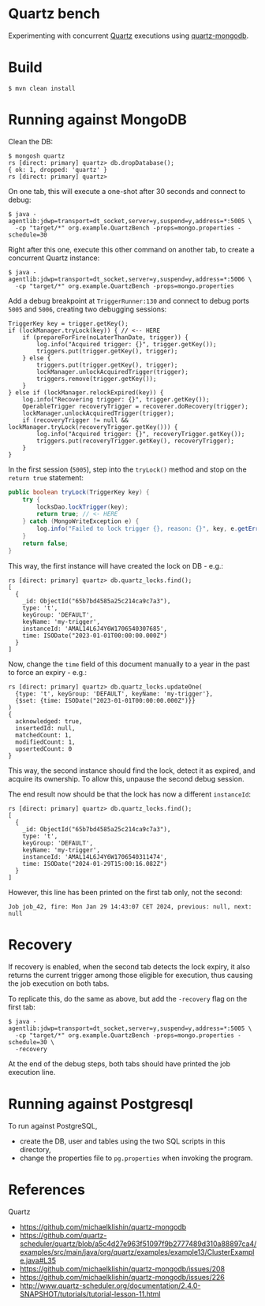 Quartz bench
===

Experimenting with concurrent [Quartz](https://github.com/quartz-scheduler/quartz)
executions using [quartz-mongodb](https://github.com/michaelklishin/quartz-mongodb).

# Build

```shell
$ mvn clean install
```

# Running against MongoDB

Clean the DB:
```shell
$ mongosh quartz
rs [direct: primary] quartz> db.dropDatabase();
{ ok: 1, dropped: 'quartz' }
rs [direct: primary] quartz>
```

On one tab, this will execute a one-shot after 30 seconds and connect to debug:

```shell
$ java -agentlib:jdwp=transport=dt_socket,server=y,suspend=y,address=*:5005 \
  -cp "target/*" org.example.QuartzBench -props=mongo.properties -schedule=30
```

Right after this one, execute this other command on another tab, to create a
concurrent Quartz instance:

```shell
$ java -agentlib:jdwp=transport=dt_socket,server=y,suspend=y,address=*:5006 \
  -cp "target/*" org.example.QuartzBench -props=mongo.properties
```

Add a debug breakpoint at `TriggerRunner:130` and connect to debug ports `5005`
and `5006`, creating two debugging sessions:

```
TriggerKey key = trigger.getKey();
if (lockManager.tryLock(key)) { // <-- HERE
    if (prepareForFire(noLaterThanDate, trigger)) {
        log.info("Acquired trigger: {}", trigger.getKey());
        triggers.put(trigger.getKey(), trigger);
    } else {
    	triggers.put(trigger.getKey(), trigger);
        lockManager.unlockAcquiredTrigger(trigger);
        triggers.remove(trigger.getKey());
    }
} else if (lockManager.relockExpired(key)) {
    log.info("Recovering trigger: {}", trigger.getKey());
    OperableTrigger recoveryTrigger = recoverer.doRecovery(trigger);
    lockManager.unlockAcquiredTrigger(trigger);
    if (recoveryTrigger != null && lockManager.tryLock(recoveryTrigger.getKey())) {
        log.info("Acquired trigger: {}", recoveryTrigger.getKey());
        triggers.put(recoveryTrigger.getKey(), recoveryTrigger);
    }
}
```

In the first session (`5005`), step into the `tryLock()` method and stop on the
`return true` statement:

```java
public boolean tryLock(TriggerKey key) {
    try {
        locksDao.lockTrigger(key);
        return true; // <- HERE
    } catch (MongoWriteException e) {
        log.info("Failed to lock trigger {}, reason: {}", key, e.getError());
    }
    return false;
}
```

This way, the first instance will have created the lock on DB - e.g.:

```shell
rs [direct: primary] quartz> db.quartz_locks.find();
[
  {
    _id: ObjectId("65b7bd4585a25c214ca9c7a3"),
    type: 't',
    keyGroup: 'DEFAULT',
    keyName: 'my-trigger',
    instanceId: 'AMAL14L6J4Y6W1706540307685',
    time: ISODate("2023-01-01T00:00:00.000Z")
  }
]
```

Now, change the `time` field of this document manually to a year in the past to
force an expiry - e.g.:

```shell
rs [direct: primary] quartz> db.quartz_locks.updateOne(
  {type: 't', keyGroup: 'DEFAULT', keyName: 'my-trigger'},
  {$set: {time: ISODate("2023-01-01T00:00:00.000Z")}}
)
{
  acknowledged: true,
  insertedId: null,
  matchedCount: 1,
  modifiedCount: 1,
  upsertedCount: 0
}
```

This way, the second instance should find the lock, detect it as expired, and
acquire its ownership. To allow this, unpause the second debug session.

The end result now should be that the lock has now a different `instanceId`:

```shell
rs [direct: primary] quartz> db.quartz_locks.find();
[
  {
    _id: ObjectId("65b7bd4585a25c214ca9c7a3"),
    type: 't',
    keyGroup: 'DEFAULT',
    keyName: 'my-trigger',
    instanceId: 'AMAL14L6J4Y6W1706540311474',
    time: ISODate("2024-01-29T15:00:16.082Z")
  }
]
```

However, this line has been printed on the first tab only, not the second:

```shell
Job job_42, fire: Mon Jan 29 14:43:07 CET 2024, previous: null, next: null
```

# Recovery

If recovery is enabled, when the second tab detects the lock expiry, it also
returns the current trigger among those eligible for execution, thus causing
the job execution on both tabs.

To replicate this, do the same as above, but add the `-recovery` flag on the
first tab:

```shell
$ java -agentlib:jdwp=transport=dt_socket,server=y,suspend=y,address=*:5005 \
  -cp "target/*" org.example.QuartzBench -props=mongo.properties -schedule=30 \
  -recovery
```

At the end of the debug steps, both tabs should have printed the job execution
line.

# Running against Postgresql

To run against PostgreSQL,
* create the DB, user and tables using the two SQL scripts in this directory,
* change the properties file to `pg.properties` when invoking the program.

# References

Quartz

* <https://github.com/michaelklishin/quartz-mongodb>
* <https://github.com/quartz-scheduler/quartz/blob/a5c4d27e963f51097f9b2777489d310a88897ca4/examples/src/main/java/org/quartz/examples/example13/ClusterExample.java#L35>
* <https://github.com/michaelklishin/quartz-mongodb/issues/208>
* <https://github.com/michaelklishin/quartz-mongodb/issues/226>
* <http://www.quartz-scheduler.org/documentation/2.4.0-SNAPSHOT/tutorials/tutorial-lesson-11.html>
